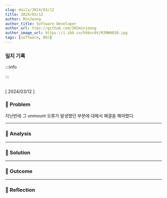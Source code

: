 ```yaml
---
slug: daily/2024/03/12
title: 2024/03/12 
author: MinJeong
author_title: Software Developer
author_url: ttps://github.com/SMJminjeong
author_image_url: https://i.ibb.co/hX6xc0V/MJMW0830.jpg
tags: [software, BOJ]
---
```


### 일지 기록

:::info

:::

<br/>
[ 2024/03/12 ]

### 🧐 Problem

지난번에 그 unmount 오류가 발생했던 부분에 대해서 해결을 해야했다.

---

### 👀 Analysis



---

### 🌈 Solution

---

### 🎯 Outcome


---

### 👼 Reflection
